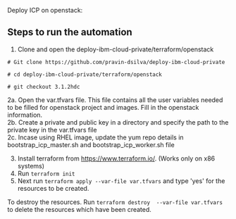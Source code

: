 Deploy ICP on openstack:



## Steps to run the automation
1. Clone and open the deploy-ibm-cloud-private/terraform/openstack

`# Git clone https://github.com/pravin-dsilva/deploy-ibm-cloud-private`

`# cd deploy-ibm-cloud-private/terraform/openstack`

`# git checkout 3.1.2hdc`

2a. Open the var.tfvars file. This file contains all the user variables needed to be filled for openstack project and images. Fill in the openstack information. <br />
2b. Create a private and public key in a directory and specify the path to the private key in the var.tfvars file <br />
2c. Incase using RHEL image, update the yum repo details in bootstrap_icp_master.sh and bootstrap_icp_worker.sh file <br />

3. Install terraform from https://www.terraform.io/. (Works only on x86 systems)
4. Run `terraform init`
5. Next run `terraform apply --var-file var.tfvars` and type 'yes' for the resources to be created.

To destroy the resources.
Run  `terraform destroy  --var-file var.tfvars` to delete the resources which have been created.








